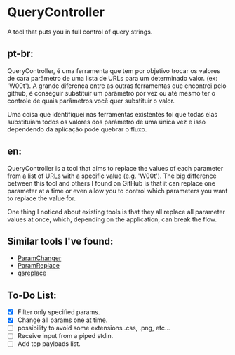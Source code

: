 # QueryController
A tool that puts you in full control of query strings.


## **pt-br:**
QueryController, é uma ferramenta que tem por objetivo
trocar os valores de cara parâmetro de uma lista de URLs para um determinado valor. (ex: 'W00t').
A grande diferença entre as outras ferramentas que encontrei pelo github, é conseguir substituir
um parâmetro por vez ou até mesmo ter o controle de quais parâmetros você quer substituir o valor.

Uma coisa que identifiquei nas ferramentas existentes foi que todas elas substituiam todos os valores
dos parâmetro de uma única vez e isso dependendo da aplicação pode quebrar o fluxo.


## **en:**
QueryController is a tool that aims to replace the values of each parameter from a list of URLs with a specific value (e.g. 'W00t').
The big difference between this tool and others I found on GitHub is that it can replace one parameter at a time or 
even allow you to control which parameters you want to replace the value for.

One thing I noticed about existing tools is that they all replace all parameter values at once, 
which, depending on the application, can break the flow.

## Similar tools I've found:

* [ParamChanger](https://github.com/mathis2001/ParamChanger)
* [ParamReplace](https://github.com/Phoenix1112/ParamReplace)
* [qsreplace](https://github.com/tomnomnom/qsreplace)

## To-Do List:
- [x] Filter only specified params.
- [x] Change all params one at time.
- [ ] possibility to avoid some extensions .css, .png, etc...
- [ ] Receive input from a piped stdin.
- [ ] Add top payloads list.
